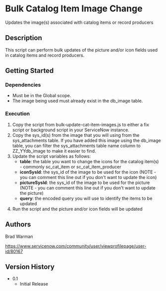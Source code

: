 # Bulk Catalog Item Image Change

Updates the image(s) associated with catalog items or record producers

## Description

This script can perform bulk updates of the picture and/or icon fields used in catalog items and record producers.

## Getting Started

### Dependencies

* Must be in the Global scope.
* The image being used must already exist in the db_image table.

### Execution

1. Copy the script from bulk-update-cat-item-images.js to either a fix script or background script in your ServiceNow instance.
2. Copy the sys_id(s) from the image that you will using from the sys_attachments table. If you have added this image using the db_image table, you can filter the sys_attachments table name column to ZZ_YYdb_image to make it easier to find.
3. Update the script variables as follows:
   * **table**: the table you want to change the icons for the catalog item(s) - commonly sc_cat_item or sc_cat_item_producer
   * **iconSysId**: the sys_id of the image to be used for the icon (NOTE - you can comment this line out if you don't want to update the icon)
   * **pictureSysId**: the sys_id of the image to be used for the picture (NOTE - you can comment this line out if you don't want to update the picture)
   * **query**: the encoded query you will use to identify the items to be updated
4. Run the script and the picture and/or icon fields will be updated

## Authors

Brad Warman

https://www.servicenow.com/community/user/viewprofilepage/user-id/80167

## Version History

* 0.1
    * Initial Release
